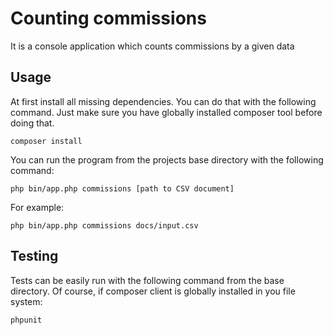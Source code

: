 # Counting commissions

It is a console application which counts commissions by a given data

## Usage

At first install  all missing dependencies. You can do that with the following command. Just make sure you have globally installed composer tool before doing that.

`composer install`

You can run the program from the projects base directory with the following command:

`php bin/app.php commissions [path to CSV document]`

For example:

`php bin/app.php commissions docs/input.csv`

## Testing

Tests can be easily run with the following command from the base directory. Of course, if composer client is globally installed in you file system:

`phpunit`
